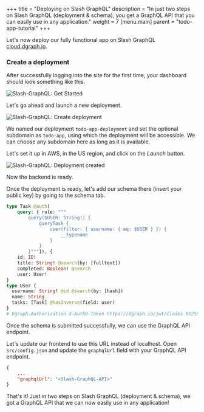 +++
title = "Deploying on Slash GraphQL"
description = "In just two steps on Slash GraphQL (deployment & schema), you get a GraphQL API that you can easily use in any application."
weight = 7
[menu.main]
    parent = "todo-app-tutorial"
+++

Let's now deploy our fully functional app on Slash GraphQL [cloud.dgraph.io](https://cloud.dgraph.io).

### Create a deployment

After successfully logging into the site for the first time, your dashboard should look something like this.

![Slash-GraphQL: Get Started](/images/graphql/tutorial/todo/slash-graphql-1.png)

Let's go ahead and launch a new deployment.

![Slash-GraphQL: Create deployment](/images/graphql/tutorial/todo/slash-graphql-2.png)

We named our deployment `todo-app-deployment` and set the optional subdomain as
`todo-app`, using which the deployment will be accessible. We can choose any
subdomain here as long as it is available.

Let's set it up in AWS, in the US region, and click on the *Launch* button.

![Slash-GraphQL: Deployment created ](/images/graphql/tutorial/todo/slash-graphql-3.png)

Now the backend is ready.

Once the deployment is ready, let's add our schema there (insert your public key) by going to the schema tab.

```graphql
type Task @auth(
    query: { rule: """
        query($USER: String!) {
            queryTask {
                user(filter: { username: { eq: $USER } }) {
                    __typename
                }
            }
        }"""}), {
    id: ID!
    title: String! @search(by: [fulltext])
    completed: Boolean! @search
    user: User!
}
type User {
  username: String! @id @search(by: [hash])
  name: String
  tasks: [Task] @hasInverse(field: user)
}
# Dgraph.Authorization X-Auth0-Token https://dgraph.io/jwt/claims RS256 "<AUTH0-APP-PUBLIC-KEY>"
```

Once the schema is submitted successfully, we can use the GraphQL API endpoint.

Let's update our frontend to use this URL instead of localhost. Open `src/config.json` and update the `graphqlUrl` field with your GraphQL API endpoint.

```json
{
    ...
    "graphqlUrl": "<Slash-GraphQL-API>"
}
```

That's it! Just in two steps on Slash GraphQL (deployment & schema), we got a GraphQL API that we can now easily use in any application!
